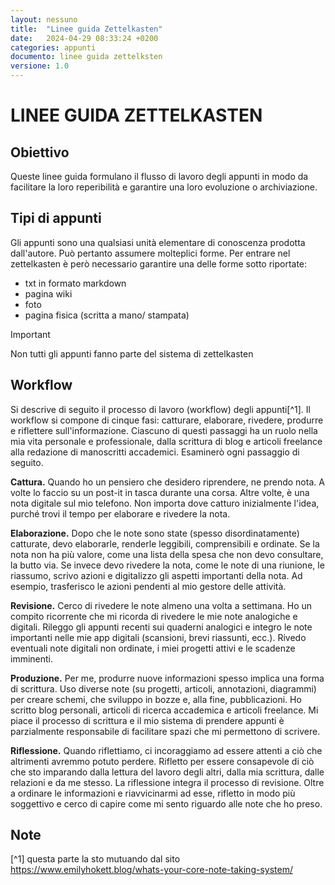 ```yaml
---
layout: nessuno
title:  "Linee guida Zettelkasten"
date:   2024-04-29 08:33:24 +0200
categories: appunti
documento: linee guida zettelksten
versione: 1.0
---
```


# LINEE GUIDA ZETTELKASTEN

## Obiettivo
Queste linee guida formulano il flusso di lavoro degli appunti in modo da facilitare la loro reperibilità e garantire una loro evoluzione o archiviazione.

## Tipi di appunti
Gli appunti sono una qualsiasi unità elementare di conoscenza prodotta dall'autore. Può pertanto assumere molteplici forme. Per entrare nel zettelkasten è però necessario garantire una delle forme sotto riportate:
* txt in formato markdown
* pagina wiki
* foto
* pagina fisica (scritta a mano/ stampata)

>[!IMPORTANT]
>
>Non tutti gli appunti fanno parte del sistema di zettelkasten

## Workflow
Si descrive di seguito il processo di lavoro (workflow) degli appunti[^1]. 
Il workflow si compone di cinque fasi: catturare, elaborare, rivedere, produrre e riflettere sull'informazione. Ciascuno di questi passaggi ha un ruolo nella mia vita personale e professionale, dalla scrittura di blog e articoli freelance alla redazione di manoscritti accademici. Esaminerò ogni passaggio di seguito.

**Cattura.** Quando ho un pensiero che desidero riprendere, ne prendo nota. A volte lo faccio su un post-it in tasca durante una corsa. Altre volte, è una nota digitale sul mio telefono. Non importa dove catturo inizialmente l'idea, purché trovi il tempo per elaborare e rivedere la nota.

**Elaborazione.** Dopo che le note sono state (spesso disordinatamente) catturate, devo elaborarle, renderle leggibili, comprensibili e ordinate. Se la nota non ha più valore, come una lista della spesa che non devo consultare, la butto via. Se invece devo rivedere la nota, come le note di una riunione, le riassumo, scrivo azioni e digitalizzo gli aspetti importanti della nota. Ad esempio, trasferisco le azioni pendenti al mio gestore delle attività.

**Revisione.** Cerco di rivedere le note almeno una volta a settimana. Ho un compito ricorrente che mi ricorda di rivedere le mie note analogiche e digitali. Rileggo gli appunti recenti sui quaderni analogici e integro le note importanti nelle mie app digitali (scansioni, brevi riassunti, ecc.). Rivedo eventuali note digitali non ordinate, i miei progetti attivi e le scadenze imminenti.

**Produzione.** Per me, produrre nuove informazioni spesso implica una forma di scrittura. Uso diverse note (su progetti, articoli, annotazioni, diagrammi) per creare schemi, che sviluppo in bozze e, alla fine, pubblicazioni. Ho scritto blog personali, articoli di ricerca accademica e articoli freelance. Mi piace il processo di scrittura e il mio sistema di prendere appunti è parzialmente responsabile di facilitare spazi che mi permettono di scrivere.

**Riflessione.** Quando riflettiamo, ci incoraggiamo ad essere attenti a ciò che altrimenti avremmo potuto perdere. Rifletto per essere consapevole di ciò che sto imparando dalla lettura del lavoro degli altri, dalla mia scrittura, dalle relazioni e da me stesso. La riflessione integra il processo di revisione. Oltre a ordinare le informazioni e riavvicinarmi ad esse, rifletto in modo più soggettivo e cerco di capire come mi sento riguardo alle note che ho preso.

## Note
[^1] questa parte la sto mutuando dal sito https://www.emilyhokett.blog/whats-your-core-note-taking-system/
